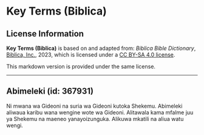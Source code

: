 # Key Terms (Biblica)

## License Information

**Key Terms (Biblica)** is based on and adapted from: _Biblica Bible Dictionary_, [Biblica, Inc.](https://www.biblica.com/), 2023, which is licensed under a [CC BY-SA 4.0 license](https://creativecommons.org/licenses/by-sa/4.0/legalcode.en).

This markdown version is provided under the same license.



--------------------------------

## Abimeleki (id: 367931)

Ni mwana wa Gideoni na suria wa Gideoni kutoka Shekemu. Abimeleki aliwaua karibu wana wengine wote wa Gideoni. Alitawala kama mfalme juu ya Shekemu na maeneo yanayoizunguka. Alikuwa mkatili na aliua watu wengi.


